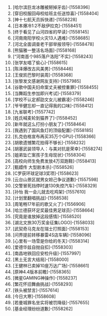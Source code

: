 
1. [哈尔滨巨龙冰雕被掰掉牙齿]-[1558396]
1. [穿旧校服回母校给班主任送惊喜]-[1558404]
1. [神十七航天员拆快递]-[1558228]
1. [日本爆冷1:2不敌伊拉克]-[1558451]
1. [终于看见了山河四省的早读]-[1558145]
1. [河南南阳学校火灾13人遇难]-[1558685]
1. [河北全面调查老干部举报领导]-[1558478]
1. [熊猫雅一整活名场面]-[1558168]
1. [“河南首个985落户洛阳”不实]-[1558243]
1. [张学友唱了偷心]-[1558615]
1. [陈泽爆改古风美男]-[1558446]
1. [王俊凯巴黎时装周]-[1558368]
1. [张黎发文感谢网友支持]-[1557985]
1. [谷歌中国夫妇命案丈夫被控重罪]-[1558455]
1. [当舞蹈生参加即兴考试]-[1558379]
1. [学校不认定郝劭文女儿被霸凌]-[1558246]
1. [爷爷健忘却一直记得我的口味]-[1558412]
1. [九省联考]-[1557742]
1. [姓氏喊麦轮到猫界了]-[1558452]
1. [新年就这么打扮小朋友了]-[1558464]
1. [我遇到了国风鱼灯的顶级配置]-[1558185]
1. [扎克伯格宣布再买35万个GPU]-[1558366]
1. [胡歌遗憾繁花拍得不够长]-[1558232]
1. [胡塞武装领导人：与美对抗是荣幸]-[1558274]
1. [姐弟坠亡案孩子生母现状]-[1558304]
1. [高校向师生免费发放4万双跑鞋]-[1558413]
1. [甄嬛传 大型剧本杀]-[1558526]
1. [C罗获环球足球3奖项]-[1558623]
1. [云台山景区就男女妲己争议道歉]-[1557598]
1. [交警冒死挡停时速130失控汽车]-[1558329]
1. [孙怡 我一会儿就去吃鸡架]-[1557610]
1. [计划里翻唱挑战]-[1558538]
1. [周笔畅17年前的歌又火了]-[1556906]
1. [哈兰德获环足奖最佳男足球员]-[1558664]
1. [究竟是谁放掉这段感情]-[1558520]
1. [湖北文旅30万奖金征集LOGO]-[1558033]
1. [武契奇马克龙在瑞士打照面]-[1558153]
1. [问界提前转移暴雷4S店车辆]-[1558096]
1. [心里有一场雪是你给的冬天]-[1558314]
1. [爱德华兹自抛自扣]-[1558303]
1. [南昌地铁回应安检升级]-[1557997]
1. [黑土无言大结局]-[1558000]
1. [王健林已卖掉10座万达广场]-[1558661]
1. [原神4.4版本前瞻]-[1558365]
1. [微星GAMING神操作]-[1558237]
1. [繁花怀旧舞曲挑战]-[1558293]
1. [铁头被禁言]-[1557614]
1. [今日大寒]-[1558608]
1. [若曼城罪名坐实将被罚降级]-[1557655]
1. [基金经理纷纷道歉]-[1558262]